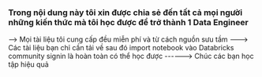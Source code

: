 ### Trong nội dung này tôi xin được chia sẻ đến tất cả mọi người những kiến thức mà tôi học được để trở thành 1 Data Engineer
--> Mọi tài liệu tôi cung cấp đều miễn phí và từ cách nguồn sưu tầm
---> Các tài liệu bạn chỉ cần tải về sau đó import notebook vào Databricks community signin là hoàn toàn có thể học được 
------> Chúc các bạn học tập hiệu quả 
